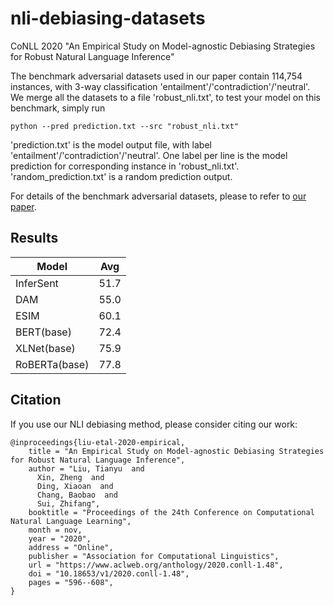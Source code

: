 # nli-debiasing-datasets
CoNLL 2020 "An Empirical Study on Model-agnostic Debiasing Strategies for Robust Natural Language Inference"

The benchmark adversarial datasets used in our paper contain 114,754 instances, with 3-way classification 'entailment'/'contradiction'/'neutral'. We merge all the datasets to a file 'robust_nli.txt', to test your model on this benchmark, simply run 

```
python --pred prediction.txt --src "robust_nli.txt"
```

'prediction.txt' is the model output file, with label 'entailment'/'contradiction'/'neutral'. One label per line is the model prediction for corresponding instance in 'robust_nli.txt'. 'random_prediction.txt' is a random prediction output.

For details of the benchmark adversarial datasets, please to refer to [our paper](https://www.aclweb.org/anthology/2020.conll-1.48.pdf).

## Results
| Model | Avg  |
| ------ | --------- |
| InferSent | 51.7 |
| DAM | 55.0 |
| ESIM | 60.1 |
| BERT(base) | 72.4 |
| XLNet(base) | 75.9 |
| RoBERTa(base) | 77.8 |

## Citation

If you use our NLI debiasing method, please consider citing our work:

```
@inproceedings{liu-etal-2020-empirical,
    title = "An Empirical Study on Model-agnostic Debiasing Strategies for Robust Natural Language Inference",
    author = "Liu, Tianyu  and
      Xin, Zheng  and
      Ding, Xiaoan  and
      Chang, Baobao  and
      Sui, Zhifang",
    booktitle = "Proceedings of the 24th Conference on Computational Natural Language Learning",
    month = nov,
    year = "2020",
    address = "Online",
    publisher = "Association for Computational Linguistics",
    url = "https://www.aclweb.org/anthology/2020.conll-1.48",
    doi = "10.18653/v1/2020.conll-1.48",
    pages = "596--608",
}
```
